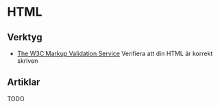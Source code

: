 # HTML

## Verktyg
- [The W3C Markup Validation Service](https://validator.w3.org/) Verifiera att din HTML är korrekt skriven

## Artiklar
TODO
